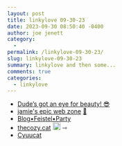 ```yaml
---
layout: post
title: linkylove 09-30-23
date: 2023-09-30 08:50:40 -0400
author: joe jenett
category:
  - 
permalink: /linkylove-09-30-23/
slug: linkylove-09-30-23
summary: linkylove and then some...
comments: true
categories:
  - linkylove
---
```

<ul class="linkylove">
		<li><a title="Walk to Greenside – John's World Wide Wall Display" href="https://johnjohnston.info/blog/walk-to-greenside/">Dude’s got an eye for beauty! 😎</a></li>
		<li><a title="jamie/hal" href="https://shinyexe.neocities.org/">jamie's epic web zone</a> <a href="https://pinboard.in/u:shirubia">📌</a></li>
	<li><a title="feistel" href="https://blog.feistel.party/">Blog•Feistel•Party</a></li>
	<li><a title="Aevisia" href="https://thecozy.cat/">thecozy.cat</a> <a class="normaltext" title="source" href="https://fediring.net/"><img src="https://iwebthings.joejenett.com/images/left-arrow.png" alt="" width="18"></a> <span title="led to site shown below">⇾</span></li>
	<li><a title="Cyuucat" href="https://cyuucat.moe/">Cyuucat</a></li>
</ul>

<a href="https://brid.gy/publish/mastodon"></a>